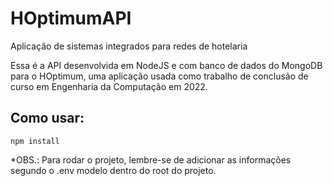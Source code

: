 # HOptimumAPI
Aplicação de sistemas integrados para redes de hotelaria

Essa é a API desenvolvida em NodeJS e com banco de dados do MongoDB para o HOptimum, uma aplicação usada como trabalho de conclusão de curso em Engenharia da Computação em 2022.

## Como usar:

```npm install```

*OBS.: Para rodar o projeto, lembre-se de adicionar as informações segundo o .env modelo dentro do root do projeto.
